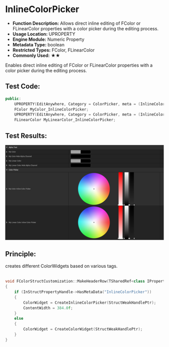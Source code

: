 # InlineColorPicker

- **Function Description:** Allows direct inline editing of FColor or FLinearColor properties with a color picker during the editing process.
- **Usage Location:** UPROPERTY
- **Engine Module:** Numeric Property
- **Metadata Type:** boolean
- **Restricted Types:** FColor, FLinearColor
- **Commonly Used:** ★★

Enables direct inline editing of FColor or FLinearColor properties with a color picker during the editing process.

## Test Code:

```cpp
public:
	UPROPERTY(EditAnywhere, Category = ColorPicker, meta = (InlineColorPicker))
	FColor MyColor_InlineColorPicker;
	UPROPERTY(EditAnywhere, Category = ColorPicker, meta = (InlineColorPicker))
	FLinearColor MyLinearColor_InlineColorPicker;
```

## Test Results:

![Untitled](Untitled.png)

## Principle:

creates different ColorWidgets based on various tags.

```cpp

void FColorStructCustomization::MakeHeaderRow(TSharedRef<class IPropertyHandle>& InStructPropertyHandle, FDetailWidgetRow& Row)
{
	if (InStructPropertyHandle->HasMetaData("InlineColorPicker"))
	{
		ColorWidget = CreateInlineColorPicker(StructWeakHandlePtr);
		ContentWidth = 384.0f;
	}
	else
	{
		ColorWidget = CreateColorWidget(StructWeakHandlePtr);
	}
}
```